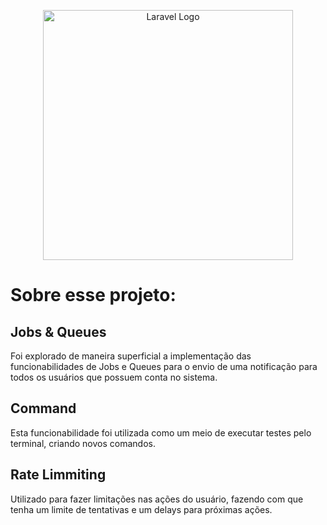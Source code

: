 <p align="center"><a href="https://laravel.com" target="_blank"><img src="https://raw.githubusercontent.com/laravel/art/master/logo-lockup/5%20SVG/2%20CMYK/1%20Full%20Color/laravel-logolockup-cmyk-red.svg" width="400" alt="Laravel Logo"></a></p>

# Sobre esse projeto:

##   Jobs & Queues

Foi explorado de maneira superficial a implementação das funcionabilidades de Jobs e Queues para o envio de uma notificação para todos os usuários que possuem conta no sistema.

##   Command

Esta funcionabilidade foi utilizada como um meio de executar testes pelo terminal, criando novos comandos.

##  Rate Limmiting

Utilizado para fazer limitações nas ações do usuário, fazendo com que tenha um limite de tentativas e um delays para próximas ações.
